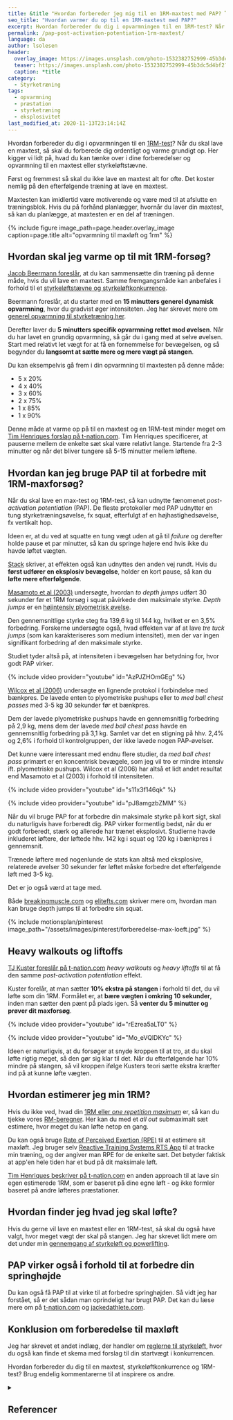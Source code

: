 ```yaml
---
title: &title "Hvordan forbereder jeg mig til en 1RM-maxtest med PAP? 🏋"
seo_title: "Hvordan varmer du op til en 1RM-maxtest med PAP?"
excerpt: Hvordan forbereder du dig i opvarmningen til en 1RM-test? Når du skal lave en maxtest, så skal du forberede dig ordentligt og varme grundigt op.
permalink: /pap-post-activation-potentiation-1rm-maxtest/
language: da
author: lsolesen
header:
  overlay_image: https://images.unsplash.com/photo-1532382752999-45b3dc5d4bf2?ixid=MXwxMjA3fDB8MHxwaG90by1wYWdlfHx8fGVufDB8fHw%3D&ixlib=rb-1.2.1&auto=format&fit=crop&h=630&w=1200&q=10
  teaser: https://images.unsplash.com/photo-1532382752999-45b3dc5d4bf2?ixid=MXwxMjA3fDB8MHxwaG90by1wYWdlfHx8fGVufDB8fHw%3D&ixlib=rb-1.2.1&auto=format&fit=crop&h=300&w=400&q=10
  caption: *title
category:
  - Styrketræning
tags:
  - opvarmning
  - præstation
  - styrketræning
  - eksplosivitet
last_modified_at: 2020-11-13T23:14:14Z
---
```


Hvordan forbereder du dig i opvarmningen til en [1RM-test](/rm-maxtest/)? Når du skal lave en maxtest, så skal du forberede dig ordentligt og varme grundigt op. Her kigger vi lidt på, hvad du kan tænke over i dine forberedelser og opvarmning til en maxtest eller styrkeløftstævne.

Først og fremmest så skal du ikke lave en maxtest alt for ofte. Det koster nemlig på den efterfølgende træning at lave en maxtest.

Maxtesten kan imidlertid være motiverende og være med til at afslutte en træningsblok. Hvis du på forhånd planlægger, hvornår du laver din maxtest, så kan du planlægge, at maxtesten er en del af træningen.

{% include figure image_path=page.header.overlay_image caption=page.title alt="opvarmning til maxløft og 1rm" %}

## Hvordan skal jeg varme op til mit 1RM-forsøg?

[Jacob Beermann foreslår](https://maxer.dk/artikler/maxtest), at du kan sammensætte din træning på denne måde, hvis du vil lave en maxtest. Samme fremgangsmåde kan anbefales i forhold til et [styrkeløftstævne og styrkeløftkonkurrence](/powerlifting-rules/).

Beermann foreslår, at du starter med en **15 minutters generel dynamisk opvarmning**, hvor du gradvist øger intensiteten. Jeg har skrevet mere om [generel opvarmning til styrketræning her](/opvarmning-styrketraening/).

Derefter laver du **5 minutters specifik opvarmning rettet mod øvelsen**. Når du har lavet en grundig opvarmning, så går du i gang med at selve øvelsen. Start med relativt let vægt for at få en fornemmelse for bevægelsen, og så begynder du **langsomt at sætte mere og mere vægt på stangen**.

Du kan eksempelvis gå frem i din opvarmning til maxtesten på denne måde:

- 5 x 20%
- 4 x 40%
- 3 x 60%
- 2 x 75%
- 1 x 85%
- 1 x 90%

Denne måde at varme op på til en maxtest og en 1RM-test minder meget om [Tim Henriques forslag på t-nation.com](https://www.t-nation.com/training/how-to-warm-up-for-a-one-rep-max). Tim Henriques specificerer, at pauserne mellem de enkelte sæt skal være relativt lange. Startende fra 2-3 minutter og når det bliver tungere så 5-15 minutter mellem løftene.

## Hvordan kan jeg bruge PAP til at forbedre mit 1RM-maxforsøg?

Når du skal lave en max-test og 1RM-test, så kan udnytte fænomenet _post-activation potentiation_ (PAP). De fleste protokoller med PAP udnytter en tung styrketræningsøvelse, fx squat, efterfulgt af en højhastighedsøvelse, fx vertikalt hop.

Ideen er, at du ved at squatte en tung vægt uden at gå til _failure_ og derefter holde pause et par minutter, så kan du springe højere end hvis ikke du havde løftet vægten.

[Stack](https://www.stack.com/a/testing-your-one-rep-max-use-this-surprising-science-backed-trick-to-move-more-weight) skriver, at effekten også kan udnyttes den anden vej rundt. Hvis du **først udfører en eksplosiv bevægelse**, holder en kort pause, så kan du **løfte mere efterfølgende**.

[Masamoto et al (2003)](https://www.ncbi.nlm.nih.gov/pubmed/12580658) undersøgte, hvordan _to depth jumps_ udført 30 sekunder før et 1RM forsøg i squat påvirkede den maksimale styrke. _Depth jumps_ er en [højintensiv plyometrisk øvelse](/plyometrisk-traening/).

Den gennemsnitlige styrke steg fra 139,6 kg til 144 kg, hvilket er en 3,5% forbedring. Forskerne undersøgte også, hvad effekten var af at lave _tre tuck jumps_ (som kan karakteriseres som medium intensitet), men der var ingen signifikant forbedring af den maksimale styrke.

Studiet tyder altså på, at intensiteten i bevægelsen har betydning for, hvor godt PAP virker.

{% include video provider="youtube" id="AzPJZHOmGEg" %}

[Wilcox et al (2006)](https://www.ncbi.nlm.nih.gov/pubmed/19116439) undersøgte en lignende protokol i forbindelse med bænkpres. De lavede enten to plyometriske pushups eller to _med ball chest passes_ med 3-5 kg 30 sekunder før et bænkpres.

Dem der lavede plyometriske pushups havde en gennemsnitlig forbedring på 2,9 kg, mens dem der lavede _med ball chest pass_ havde en gennemsnitlig forbedring på 3,1 kg. Samlet var det en stigning på hhv. 2,4% og 2,6% i forhold til kontrolgruppen, der ikke lavede nogen PAP-øvelser.

Det kunne være interessant med endnu flere studier, da _med ball chest pass_ primært er en koncentrisk bevægele, som jeg vil tro er mindre intensiv ift. plyometriske pushups. Wilcox et al (2006) har altså et lidt andet resultat end Masamoto et al (2003) i forhold til intensiteten.

{% include video provider="youtube" id="s11x3f146qk" %}

{% include video provider="youtube" id="pJ8amgzbZMM" %}

Når du vil bruge PAP for at forbedre din maksimale styrke på kort sigt, skal du naturligvis have forberedt dig. PAP virker formentlig bedst, når du er godt forberedt, stærk og allerede har trænet eksplosivt. Studierne havde inkluderet løftere, der løftede hhv. 142 kg i squat og 120 kg i bænkpres i gennemsnit.

Trænede løftere med nogenlunde de stats kan altså med eksplosive, relaterede øvelser 30 sekunder før løftet måske forbedre det efterfølgende løft med 3-5 kg.

Det er jo også værd at tage med.

Både [breakingmuscle.com](https://breakingmuscle.com/fitness/verkhoshanskys-depth-jumps-create-gains-in-max-strength) og [elitefts.com](https://www.elitefts.com/education/turbocharge-your-squat-with-depth-jumps/) skriver mere om, hvordan man kan bruge depth jumps til at forbedre sin squat.

{% include motionsplan/pinterest image_path="/assets/images/pinterest/forberedelse-max-loeft.jpg" %}

## Heavy walkouts og liftoffs

[TJ Kuster foreslår på t-nation.com](https://www.t-nation.com/training/tip-hack-your-nervous-system-set-new-prs/) _heavy walkouts_ og _heavy liftoffs_ til at få den samme _post-activation potentiation_ effekt.

Kuster forelår, at man sætter **10% ekstra på stangen** i forhold til det, du vil løfte som din 1RM. Formålet er, at **bære vægten i omkring 10 sekunder**, inden man sætter den pænt på plads igen. Så **venter du 5 minutter og prøver dit maxforsøg**.

{% include video provider="youtube" id="rEzrea5aLT0" %}

{% include video provider="youtube" id="Mo_eVQlDKYc" %}

Ideen er naturligvis, at du forsøger at snyde kroppen til at tro, at du skal løfte rigtig meget, så den gør sig klar til det. Når du efterfølgende har 10% mindre på stangen, så vil kroppen ifølge Kusters teori sætte ekstra kræfter ind på at kunne løfte vægten.

## Hvordan estimerer jeg min 1RM?

Hvis du ikke ved, hvad din [1RM eller _one repetition maximum_](/rm-maxtest/) er, så kan du tjekke vores [RM-beregner](/rm-beregner/). Her kan du med et _all out_ submaximalt sæt estimere, hvor meget du kan løfte netop en gang.

Du kan også bruge [Rate of Perceived Exertion (RPE)](/rpe/) til at estimere sit maxløft. Jeg bruger selv [Reactive Training Systems RTS App](/rts-app/) til at tracke min træning, og der angiver man RPE for de enkelte sæt. Det betyder faktisk at app'en hele tiden har et bud på dit maksimale løft.

[Tim Henriques beskriver på t-nation.com](https://www.t-nation.com/training/whats-your-1rm) en anden approach til at lave sin egen estimerede 1RM, som er baseret på dine egne løft - og ikke formler baseret på andre løfteres præstationer.

## Hvordan finder jeg hvad jeg skal løfte?

Hvis du gerne vil lave en maxtest eller en 1RM-test, så skal du også have valgt, hvor meget vægt der skal på stangen. Jeg har skrevet lidt mere om det under min [gennemgang af styrkeløft og powerlifting](/powerlifting-rules/).

## PAP virker også i forhold til at forbedre din springhøjde

Du kan også få PAP til at virke til at forbedre springhøjden. Så vidt jeg har forstået, så er det sådan man oprindeligt har brugt PAP. Det kan du læse mere om på [t-nation.com](https://www.t-nation.com/training/tip-a-very-weird-way-to-boost-your-vertical) og [jackedathlete.com](https://jackedathlete.com/instantly-jump-higher-post-activation-potentiation/).

## Konklusion om forberedelse til maxløft

Jeg har skrevet et andet indlæg, der handler om [reglerne til styrkeløft](/powerlifting-rules/), hvor du også kan finde et skema med forslag til din startvægt i konkurrencen.

Hvordan forbereder du dig til en maxtest, styrkeløftkonkurrence og 1RM-test? Brug endelig kommentarerne til at inspirere os andre.

<details markdown="1" class="references">
  <summary><h2 id="references">Referencer</h2></summary>

- Masamoto, N et al. "Acute Effects of Plyometric Exercise on Maximum Squat Performance in Male Athletes." Journal of Strength and Conditioning Research. 2003 Feb; 17(1):68-71.
- Wilcox, J et al. "Acute Explosive-Force Movements Enhance Bench-Press Performance in Athletic Men." International Journal of Sports Physiology and Performance. 2006 Sep; 1(3):261-269.
- Chiu, LZF et al. "Post-activation Potentiation Response in Athletic and Recreationally Trained Individuals." Journal of Strength and Conditioning Research. 2003 Nov; 17(4):671-677.
</summary>
